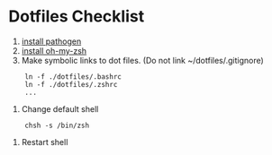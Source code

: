 # Dotfiles Checklist

1. [install pathogen](https://github.com/tpope/vim-pathogen)
1. [install oh-my-zsh](https://github.com/robbyrussell/oh-my-zsh)
1. Make symbolic links to dot files.  (Do not link ~/dotfiles/.gitignore)

```
    ln -f ./dotfiles/.bashrc
    ln -f ./dotfiles/.zshrc
    ...
```

1. Change default shell

```
    chsh -s /bin/zsh
```

1. Restart shell
